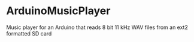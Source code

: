 ArduinoMusicPlayer
==================

Music player for an Arduino that reads 8 bit 11 kHz WAV files from an ext2 formatted SD card
